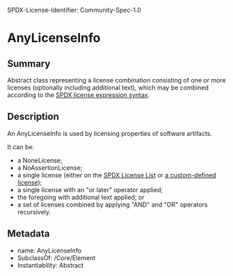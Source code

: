 SPDX-License-Identifier: Community-Spec-1.0

# AnyLicenseInfo

## Summary

Abstract class representing a license combination consisting of one or more
licenses (optionally including additional text), which may be combined
according to the
[SPDX license expression syntax](../../../annexes/SPDX-license-expressions.md).

## Description

An AnyLicenseInfo is used by licensing properties of software artifacts.

It can be:

- a NoneLicense;
- a NoAssertionLicense;
- a single license (either on the
  [SPDX License List](https://spdx.org/licenses/) or
  [a custom-defined license](../../ExpandedLicensing/Classes/CustomLicense.md));
- a single license with an "or later" operator applied;
- the foregoing with additional text applied; or
- a set of licenses combined by applying "AND" and "OR" operators recursively.

## Metadata

- name: AnyLicenseInfo
- SubclassOf: /Core/Element
- Instantiability: Abstract
